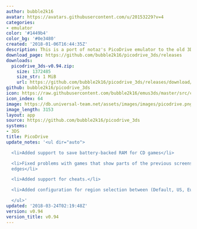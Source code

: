 ```yaml
---
author: bubble2k16
avatar: https://avatars.githubusercontent.com/u/20153229?v=4
categories:
- emulator
color: '#1449b4'
color_bg: '#0e3480'
created: '2018-01-06T16:44:35Z'
description: This is a port of notaz's PicoDrive emulator to the old 3DS and old 2DS.
download_page: https://github.com/bubble2k16/picodrive_3ds/releases
downloads:
  picodrive_3ds-v0.94.zip:
    size: 1372485
    size_str: 1 MiB
    url: https://github.com/bubble2k16/picodrive_3ds/releases/download/v0.94/picodrive_3ds-v0.94.zip
github: bubble2k16/picodrive_3ds
icon: https://raw.githubusercontent.com/bubble2k16/emus3ds/master/src/cores/picodrive/assets/icon.png
icon_index: 64
image: https://db.universal-team.net/assets/images/images/picodrive.png
image_length: 3153
layout: app
source: https://github.com/bubble2k16/picodrive_3ds
systems:
- 3DS
title: PicoDrive
update_notes: '<ul dir="auto">

  <li>Added support to save battery-backed RAM for CD games</li>

  <li>Fixed problems with games that show parts of the previous screens at the left/right
  edges</li>

  <li>Added support for cheats.</li>

  <li>Added configuration for region selection between (Default, US, Europe, Japan)</li>

  </ul>'
updated: '2018-03-24T02:19:48Z'
version: v0.94
version_title: v0.94
---
```

